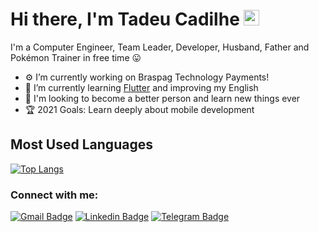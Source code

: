 # Hi there, I'm Tadeu Cadilhe <a href="https://www.gautamkrishnar.com/"><img src="https://media.giphy.com/media/hvRJCLFzcasrR4ia7z/giphy.gif" width="25px"></a>


 I'm a Computer Engineer, Team Leader, Developer, Husband, Father and Pokémon Trainer in free time 😛

- ⚙️ I’m currently working on Braspag Technology Payments!
- 📜 I’m currently learning [Flutter][course] and improving my English
- 👯 I'm looking to become a better person and learn new things ever
- 🏆 2021 Goals: Learn deeply about mobile development

## Most Used Languages
[![Top Langs](https://github-readme-stats.vercel.app/api/top-langs/?username=hb57786&layout=compact&title_color=fff&icon_color=79ff97&text_color=9f9f9f&bg_color=151515)](https://github.com/hb57786/github-readme-stats)

### Connect with me:

[![Gmail Badge](https://img.shields.io/badge/-tadeufcad@gmail.com-c14438?style=flat&logo=Gmail&logoColor=white)](mailto:tadeufcad@gmail.com "Connect via Email")
[![Linkedin Badge](https://img.shields.io/badge/-Tadeu%20Cadilhe-0072b1?style=flat&logo=Linkedin&logoColor=white)](https://www.linkedin.com/in/tadeu-cadilhe/ "Connect on LinkedIn")
[![Telegram Badge](https://img.shields.io/badge/-@TadeuCadilhe-0088CC?style=flat&logo=Telegram&logoColor=white)](https://t.me/TadeuCadilhe "Contact on Telegram")

[course]: https://www.udemy.com/course/flutter-bootcamp-with-dart/
